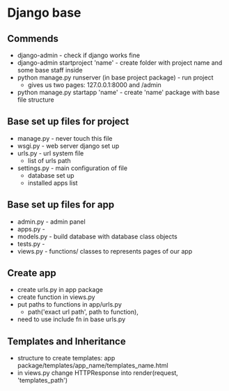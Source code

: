 # Django base

## Commends
- django-admin - check if django works fine
- django-admin startproject 'name' - create folder with project name and some base staff inside
- python manage.py runserver (in base project package) - run project
    - gives us two pages: 127.0.0.1:8000 and /admin
- python manage.py startapp 'name' - create 'name' package with base file structure


## Base set up files for project
- manage.py - never touch this file
- wsgi.py - web server django set up
- urls.py - url system file
    - list of urls path
- settings.py - main configuration of file
    - database set up
    - installed apps list
    
## Base set up files for app
- admin.py - admin panel
- apps.py - 
- models.py - build database with database class objects
- tests.py - 
- views.py - functions/ classes to represents pages of our app

## Create app
- create urls.py in app package
- create function in views.py
- put paths to functions in app/urls.py
    - path('exact url path', path to function),
- need to use include fn in base urls.py

## Templates and Inheritance
- structure to create templates:
    app package/templates/app_name/templates_name.html
- in views.py change HTTPResponse into render(request, 'templates_path')

